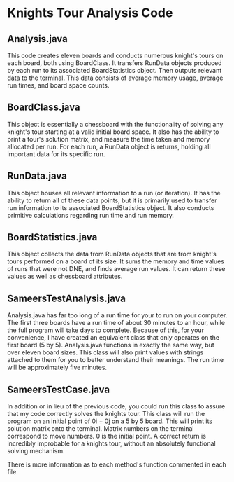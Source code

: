 # Knights Tour Analysis Code

## Analysis.java

This code creates eleven boards and conducts numerous knight's tours on each board, both using BoardClass.  It transfers RunData objects produced by each run to its associated BoardStatistics object.  Then outputs relevant data to the terminal.  This data consists of average memory usage, average run times, and board space counts. 

## BoardClass.java

This object is essentially a chessboard with the functionality of solving any knight's tour starting at a valid initial board space.  It also has the ability to print a tour's solution matrix, and measure the time taken and memory allocated per run. For each run, a RunData object is returns, holding all important data for its specific run.  

## RunData.java

This object houses all relevant information to a run (or iteration).  It has the ability to return all of these data points, but it is primarily used to transfer run information to its associated BoardStatistics object. It also conducts primitive calculations regarding run time and run memory.  

## BoardStatistics.java

This object collects the data from RunData objects that are from knight's tours performed on a board of its size.  It sums the memory and time values of runs that were not DNE, and finds average run values.  It can return these values as well as chessboard attributes.  

## SameersTestAnalysis.java

Analysis.java has far too long of a run time for your to run on your computer. The first three boards have a run time of about 30 minutes to an hour, while the full program will take days to complete. Because of this, for your convenience, I have created an equivalent class that only operates on the first board (5 by 5). Analysis.java functions in exactly the same way, but over eleven board sizes.  This class will also print values with strings attached to them for you to better understand their meanings.  The run time will be approximately five minutes.

## SameersTestCase.java

In addition or in lieu of the previous code, you could run this class to assure that my code correctly solves the knights tour.  This class will run the program on an initial point of 0i + 0j on a 5 by 5 board.  This will print its solution matrix onto the terminal.  Matrix numbers on the terminal correspond to move numbers.  0 is the initial point. A correct return is incredibly improbable for a knights tour, without an absolutely functional solving mechanism.

There is more information as to each method's function commented in each file.



